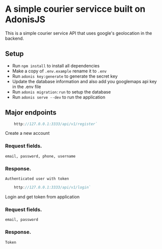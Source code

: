 # A simple courier servicce built on AdonisJS

This is a simple courier service API that uses google's geolocation in the backend.  

## Setup

- Run `npm install` to install all dependencies
- Make a copy of `.env.example` rename it to `.env`
- Run `adonis key:generate` to generate the secret key
- Update the database information and also add you googlemaps api key  in the .env file
- Run `adonis migration:run` to setup the database
- Run `adonis serve --dev` to run the application


## Major endpoints

```js
    http://127.0.0.1:3333/api/v1/register`
```

Create a new account

### Request fields.

`email, password, phone, username `

### Response.

`Authenticated user with token `

```js
    http://127.0.0.1:3333/api/v1/login`
```

Login and get token from application

### Request fields.

`email, password `

### Response.

` Token `

